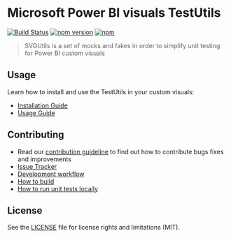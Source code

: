 # Microsoft Power BI visuals TestUtils
[![Build Status](https://travis-ci.org/Microsoft/powerbi-visuals-utils-testutils.svg?branch=master)](https://travis-ci.org/Microsoft/powerbi-visuals-utils-testutils) [![npm version](https://img.shields.io/npm/v/powerbi-visuals-utils-testutils.svg)](https://www.npmjs.com/package/powerbi-visuals-utils-testutils) [![npm](https://img.shields.io/npm/dm/powerbi-visuals-utils-testutils.svg)](https://www.npmjs.com/package/powerbi-visuals-utils-testutils)

> SVGUtils is a set of mocks and fakes in order to simplify unit testing for Power BI custom visuals

## Usage
Learn how to install and use the TestUtils in your custom visuals:
* [Installation Guide](./docs/usage/installation-guide.md)
* [Usage Guide](./docs/usage/usage-guide.md)

## Contributing
* Read our [contribution guideline](./CONTRIBUTING.md) to find out how to contribute bugs fixes and improvements
* [Issue Tracker](https://github.com/Microsoft/powerbi-visuals-utils-testutils/issues)
* [Development workflow](./docs/dev/development-workflow.md)
* [How to build](./docs/dev/development-workflow.md#how-to-build)
* [How to run unit tests locally](./docs/dev/development-workflow.md#how-to-run-unit-tests-locally)

## License
See the [LICENSE](./LICENSE) file for license rights and limitations (MIT).
